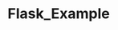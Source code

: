 # Flask_Example

[AWS EC2 Tutorial]:https://docs.aws.amazon.com/AWSEC2/latest/UserGuide/EC2_GetStarted.html
